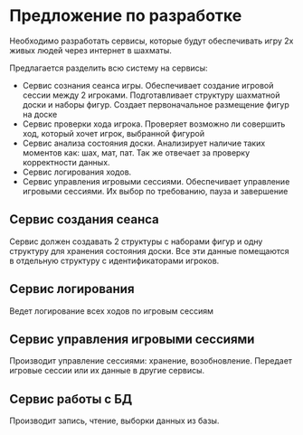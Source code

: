 # Предложение по разработке
Необходимо разработать сервисы, которые будут обеспечивать игру 2х живых людей через интернет в шахматы.

Предлагается разделить всю систему на сервисы:
- Сервис сознания сеанса игры. Обеспечивает создание игровой сессии между 2 игроками. Подготавливает структуру шахматной доски и наборы фигур. Создает первоначальное размещение фигур на доске
- Сервис проверки хода игрока. Проверяет возможно ли совершить ход, который хочет игрок, выбранной фигурой
- Сервис анализа состояния доски.  Анализирует наличие таких моментов как: шах, мат, пат. Так же отвечает за проверку корректности данных.
- Сервис логирования ходов.
- Сервис управления игровыми сессиями. Обеспечивает управление игровыми сессиями. Их выбор по требованию, пауза и завершение
## Сервис создания сеанса
Сервис должен создавать 2 структуры с наборами фигур и одну структуру для хранения состояния доски. Все эти данные помещаются в отдельную структуру с идентификаторами игроков.
## Сервис логирования
Ведет логирование всех ходов по игровым сессиям
## Сервис управления игровыми сессиями
Производит управление сессиями: хранение, возобновление. Передает игровые сессии или их данные в другие сервисы.
## Сервис работы с БД
Производит запись, чтение, выборки данных из базы.